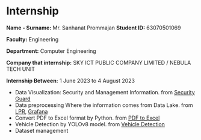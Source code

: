 # Internship



**Name - Surname:** Mr. Sanhanat Prommajan   **Student ID:** 63070501069

**Faculty:** Engineering 

**Department:** Computer Engineering

**Company that internship:** SKY ICT PUBLIC COMPANY LIMITED / NEBULA TECH UNIT

**Internship Between:** 1 June 2023 to 4 August 2023

-	Data Visualization: Security and Management Information. from [Security Guard](https://github.com/monsanhanat/Portfolio/tree/main/Internship/Security%20Guard)
-	Data preprocessing Where the information comes from Data Lake. from [LPR](lpr_log), [Grafana](Grafana)
-	Convert PDF to Excel format by Python.  from [PDF to Excel](pdf_to_excel)
-	Vehicle Detection by YOLOv8 model.  from [Vehicle Detection](yolov8_detect_car)
-	Dataset management
